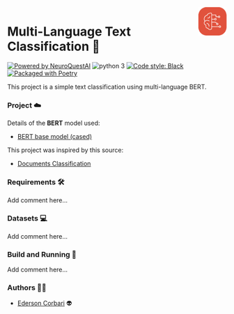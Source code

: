 <img src="https://raw.githubusercontent.com/NeuroQuestAi/neuroquestai.github.io/main/brand/logo/neuroquest-orange-logo.png" align="right" width="65" height="65"/>

# Multi-Language Text Classification 🧠

[![Powered by NeuroQuestAI](https://img.shields.io/badge/powered%20by-NeuroQuestAI-orange.svg?style=flat&colorA=E1523D&colorB=007D8A)](
https://neuroquest.ai)
![python 3][python_version]
[![Code style: Black](https://img.shields.io/badge/code%20style-Black-000000.svg)](https://github.com/psf/black)
[![Packaged with Poetry][poetry-badge]](https://python-poetry.org/)

[poetry-badge]: https://img.shields.io/badge/packaging-poetry-cyan.svg
[python_version]: https://img.shields.io/static/v1.svg?label=python&message=3%20&color=blue

This project is a simple text classification using multi-language BERT.
### Project ☁️

Details of the **BERT** model used:

- [BERT base model (cased)](https://huggingface.co/google-bert/bert-base-cased)

This project was inspired by this source: 

- [Documents Classification](https://www.kaggle.com/code/ouardasakram/documents-classification-using-bert-on-bbc-dataset/notebook)


### Requirements 🛠️

Add comment here...

### Datasets 💻

Add comment here...

### Build and Running 🚀

Add comment here...

### Authors 👨‍💻

  * [Ederson Corbari](mailto:e@NeuralQuest.ai) 👽
